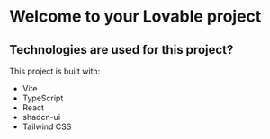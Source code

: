 # Welcome to your Lovable project

## Technologies are used for this project?

This project is built with:

- Vite
- TypeScript
- React
- shadcn-ui
- Tailwind CSS